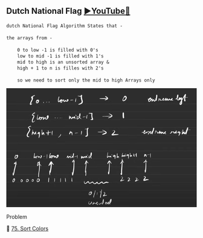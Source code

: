 ## Dutch National Flag [▶️YouTube🔴](https://www.youtube.com/watch?v=tp8JIuCXBaU&ab_channel=takeUforward)

    dutch National Flag Algorithm States that -

    the arrays from -

        0 to low -1 is filled with 0's
        low to mid -1 is filled with 1's
        mid to high is an unsorted array &
        high + 1 to n is filles with 2's

        so we need to sort only the mid to high Arrays only

![alt text](image-10.png)

Problem

🧠 [75. Sort Colors](https://leetcode.com/problems/sort-colors/description/)